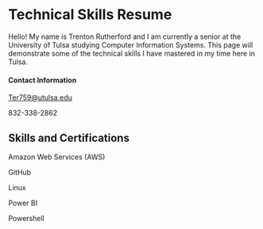 # Technical Skills Resume
Hello! My name is Trenton Rutherford and I am currently a senior at the University of Tulsa studying Computer Information Systems. This page will demonstrate some of the technical skills I have mastered in my time here in Tulsa.



#### Contact Information

Ter759@utulsa.edu

832-338-2862


## Skills and Certifications

Amazon Web Services (AWS)

GitHub

Linux

Power BI

Powershell

